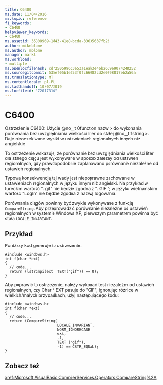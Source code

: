 ```yaml
---
title: C6400
ms.date: 11/04/2016
ms.topic: reference
f1_keywords:
- C6400
helpviewer_keywords:
- C6400
ms.assetid: 35808969-1d43-41e8-bcda-33635637fb26
author: mikeblome
ms.author: mblome
manager: markl
ms.workload:
- multiple
ms.openlocfilehash: cd7250599653e53a1eab3e46b2639e9074248252
ms.sourcegitcommit: 535ef05b1e553f0fc66082cd2e0998817eb2a56a
ms.translationtype: MT
ms.contentlocale: pl-PL
ms.lasthandoff: 10/07/2019
ms.locfileid: "72017316"
---
```

# <a name="c6400"></a>C6400
Ostrzeżenie C6400: Użycie @no__t 0function nazw > do wykonania porównania bez uwzględniania wielkości liter do stałej @no__t 1string >. Daje nieoczekiwane wyniki w ustawieniach regionalnych innych niż angielskie

 To ostrzeżenie wskazuje, że porównanie bez uwzględniania wielkości liter dla stałego ciągu jest wykonywane w sposób zależny od ustawień regionalnych, gdy prawdopodobnie zaplanowano porównanie niezależne od ustawień regionalnych.

 Typową konsekwencją tej wady jest niepoprawne zachowanie w ustawieniach regionalnych w języku innym niż angielski. Na przykład w tureckim wartość ". gif" nie będzie zgodna z ". GIF "; w języku wietnamskim wartość "LogIn" nie będzie zgodna z nazwą logowania.

 Porównania ciągów powinny być zwykle wykonywane z funkcją `CompareString`. Aby przeprowadzić porównanie niezależne od ustawień regionalnych w systemie Windows XP, pierwszym parametrem powinna być stała `LOCALE_INVARIANT`.

## <a name="example"></a>Przykład
 Poniższy kod generuje to ostrzeżenie:

```
#include <windows.h>
int f(char *ext)
{
  // code...
  return (lstrcmpi(ext, TEXT("gif")) == 0);
}
```

 Aby poprawić to ostrzeżenie, należy wykonać test niezależny od ustawień regionalnych, czy Char * EXT pasuje do "GIF", ignorując różnice w wielkich/małych przypadkach, użyj następującego kodu:

```
#include <windows.h>
int f(char *ext)
{
  // code...
  return (CompareString(
                        LOCALE_INVARIANT,
                        NORM_IGNORECASE,
                        ext,
                        -1,
                        TEXT ("gif"),
                        -1) == CSTR_EQUAL);
}
```

## <a name="see-also"></a>Zobacz też
 <xref:Microsoft.VisualBasic.CompilerServices.Operators.CompareString%2A>